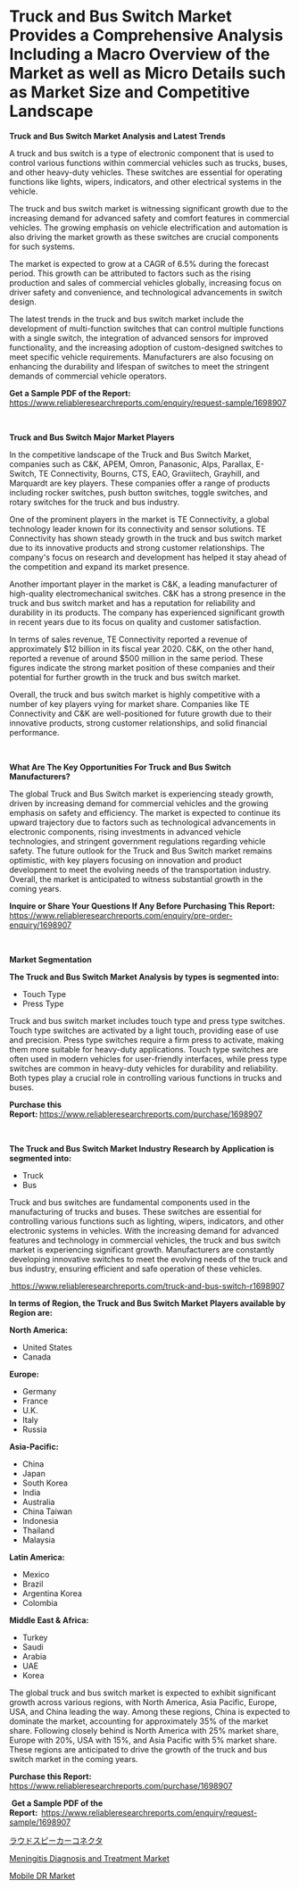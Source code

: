 <p><h1>Truck and Bus Switch Market Provides a Comprehensive Analysis Including a Macro Overview of the Market as well as Micro Details such as Market Size and Competitive Landscape</h1></p><p><strong>Truck and Bus Switch Market Analysis and Latest Trends</strong></p>
<p><p>A truck and bus switch is a type of electronic component that is used to control various functions within commercial vehicles such as trucks, buses, and other heavy-duty vehicles. These switches are essential for operating functions like lights, wipers, indicators, and other electrical systems in the vehicle.</p><p>The truck and bus switch market is witnessing significant growth due to the increasing demand for advanced safety and comfort features in commercial vehicles. The growing emphasis on vehicle electrification and automation is also driving the market growth as these switches are crucial components for such systems.</p><p>The market is expected to grow at a CAGR of 6.5% during the forecast period. This growth can be attributed to factors such as the rising production and sales of commercial vehicles globally, increasing focus on driver safety and convenience, and technological advancements in switch design.</p><p>The latest trends in the truck and bus switch market include the development of multi-function switches that can control multiple functions with a single switch, the integration of advanced sensors for improved functionality, and the increasing adoption of custom-designed switches to meet specific vehicle requirements. Manufacturers are also focusing on enhancing the durability and lifespan of switches to meet the stringent demands of commercial vehicle operators.</p></p>
<p><strong>Get a Sample PDF of the Report:&nbsp;</strong> <a href="https://www.reliableresearchreports.com/enquiry/request-sample/1698907">https://www.reliableresearchreports.com/enquiry/request-sample/1698907</a></p>
<p>&nbsp;</p>
<p><strong>Truck and Bus Switch Major Market Players</strong></p>
<p><p>In the competitive landscape of the Truck and Bus Switch Market, companies such as C&K, APEM, Omron, Panasonic, Alps, Parallax, E-Switch, TE Connectivity, Bourns, CTS, EAO, Graviitech, Grayhill, and Marquardt are key players. These companies offer a range of products including rocker switches, push button switches, toggle switches, and rotary switches for the truck and bus industry.</p><p>One of the prominent players in the market is TE Connectivity, a global technology leader known for its connectivity and sensor solutions. TE Connectivity has shown steady growth in the truck and bus switch market due to its innovative products and strong customer relationships. The company's focus on research and development has helped it stay ahead of the competition and expand its market presence.</p><p>Another important player in the market is C&K, a leading manufacturer of high-quality electromechanical switches. C&K has a strong presence in the truck and bus switch market and has a reputation for reliability and durability in its products. The company has experienced significant growth in recent years due to its focus on quality and customer satisfaction.</p><p>In terms of sales revenue, TE Connectivity reported a revenue of approximately $12 billion in its fiscal year 2020. C&K, on the other hand, reported a revenue of around $500 million in the same period. These figures indicate the strong market position of these companies and their potential for further growth in the truck and bus switch market.</p><p>Overall, the truck and bus switch market is highly competitive with a number of key players vying for market share. Companies like TE Connectivity and C&K are well-positioned for future growth due to their innovative products, strong customer relationships, and solid financial performance.</p></p>
<p>&nbsp;</p>
<p><strong>What Are The Key Opportunities For Truck and Bus Switch Manufacturers?</strong></p>
<p><p>The global Truck and Bus Switch market is experiencing steady growth, driven by increasing demand for commercial vehicles and the growing emphasis on safety and efficiency. The market is expected to continue its upward trajectory due to factors such as technological advancements in electronic components, rising investments in advanced vehicle technologies, and stringent government regulations regarding vehicle safety. The future outlook for the Truck and Bus Switch market remains optimistic, with key players focusing on innovation and product development to meet the evolving needs of the transportation industry. Overall, the market is anticipated to witness substantial growth in the coming years.</p></p>
<p><strong>Inquire or Share Your Questions If Any Before Purchasing This Report:</strong> <a href="https://www.reliableresearchreports.com/enquiry/pre-order-enquiry/1698907">https://www.reliableresearchreports.com/enquiry/pre-order-enquiry/1698907</a></p>
<p>&nbsp;</p>
<p><strong>Market Segmentation</strong></p>
<p><strong>The Truck and Bus Switch Market Analysis by types is segmented into:</strong></p>
<p><ul><li>Touch Type</li><li>Press Type</li></ul></p>
<p><p>Truck and bus switch market includes touch type and press type switches. Touch type switches are activated by a light touch, providing ease of use and precision. Press type switches require a firm press to activate, making them more suitable for heavy-duty applications. Touch type switches are often used in modern vehicles for user-friendly interfaces, while press type switches are common in heavy-duty vehicles for durability and reliability. Both types play a crucial role in controlling various functions in trucks and buses.</p></p>
<p><strong>Purchase this Report:&nbsp;</strong><a href="https://www.reliableresearchreports.com/purchase/1698907">https://www.reliableresearchreports.com/purchase/1698907</a></p>
<p>&nbsp;</p>
<p><strong>The Truck and Bus Switch Market Industry Research by Application is segmented into:</strong></p>
<p><ul><li>Truck</li><li>Bus</li></ul></p>
<p><p>Truck and bus switches are fundamental components used in the manufacturing of trucks and buses. These switches are essential for controlling various functions such as lighting, wipers, indicators, and other electronic systems in vehicles. With the increasing demand for advanced features and technology in commercial vehicles, the truck and bus switch market is experiencing significant growth. Manufacturers are constantly developing innovative switches to meet the evolving needs of the truck and bus industry, ensuring efficient and safe operation of these vehicles.</p></p>
<p><a href="https://www.reliableresearchreports.com/truck-and-bus-switch-r1698907">&nbsp;https://www.reliableresearchreports.com/truck-and-bus-switch-r1698907</a></p>
<p><strong>In terms of Region, the Truck and Bus Switch Market Players available by Region are:</strong></p>
<p>
    <p> <strong> North America: </strong>
        <ul>
            <li>United States</li>
            <li>Canada</li>
        </ul>
        </p> 
    <p> <strong> Europe: </strong>
        <ul>
            <li>Germany</li>
            <li>France</li>
            <li>U.K.</li>
            <li>Italy</li>
            <li>Russia</li>
        </ul>
        </p> 
    <p> <strong> Asia-Pacific: </strong>
        <ul>
            <li>China</li>
            <li>Japan</li>
            <li>South Korea</li>
            <li>India</li>
            <li>Australia</li>
            <li>China Taiwan</li>
            <li>Indonesia</li>
            <li>Thailand</li>
            <li>Malaysia</li>
        </ul>
        </p> 
    <p> <strong> Latin America: </strong>
        <ul>
            <li>Mexico</li>
            <li>Brazil</li>
            <li>Argentina Korea</li>
            <li>Colombia</li>
        </ul>
        </p> 
    <p> <strong> Middle East & Africa: </strong>
        <ul>
            <li>Turkey</li>
            <li>Saudi</li>
            <li>Arabia</li>
            <li>UAE</li>
            <li>Korea</li>
        </ul>
    </p>
    </p>
<p><p>The global truck and bus switch market is expected to exhibit significant growth across various regions, with North America, Asia Pacific, Europe, USA, and China leading the way. Among these regions, China is expected to dominate the market, accounting for approximately 35% of the market share. Following closely behind is North America with 25% market share, Europe with 20%, USA with 15%, and Asia Pacific with 5% market share. These regions are anticipated to drive the growth of the truck and bus switch market in the coming years.</p></p>
<p><strong>Purchase this Report: </strong><a href="https://www.reliableresearchreports.com/purchase/1698907">https://www.reliableresearchreports.com/purchase/1698907</a></p>
<p>&nbsp;<strong>Get a Sample PDF of the Report:&nbsp;&nbsp;</strong><a href="https://www.reliableresearchreports.com/enquiry/request-sample/1698907">https://www.reliableresearchreports.com/enquiry/request-sample/1698907</a></p>
<p><strong></strong></p>
<p><p><a href="https://github.com/BrionnaBoyle/Market-Research-Report-List-1/blob/main/356872465758.md">ラウドスピーカーコネクタ</a></p><p><a href="https://www.linkedin.com/pulse/meningitis-diagnosis-treatment-market-size-trends-complete-industry-30a4f">Meningitis Diagnosis and Treatment Market</a></p><p><a href="https://www.linkedin.com/pulse/mobile-drnbspmarket-focuses-market-share-size-projected-qjdpe">Mobile DR Market</a></p></p>